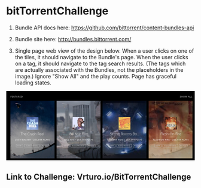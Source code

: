 # bitTorrentChallenge



1) Bundle API docs here: https://github.com/bittorrent/content-bundles-api

2) Bundle site here: http://bundles.bittorrent.com/

3) Single page web view of the design below.
When a user clicks on one of the tiles, it should navigate to the Bundle's page.
When the user clicks on a tag, it should navigate to the tag search results. (The tags which are actually associated with the Bundles, not the placeholders in the image.)
Ignore "Show All" and the play counts.
Page has graceful loading states.

<img src="imgs/BTNowCodingChallenge.png">

## Link to Challenge: Vrturo.io/BitTorrentChallenge
